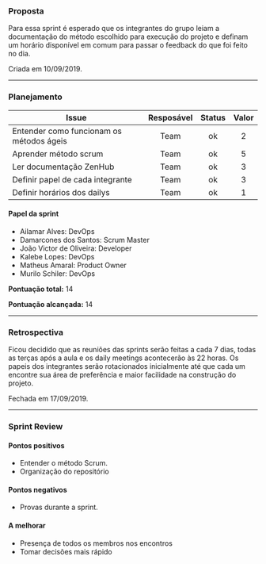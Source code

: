 ### Proposta

Para essa sprint é esperado que os integrantes do grupo leiam a documentação do método escolhido para execução do projeto e definam um horário disponível em comum para passar o feedback do que foi feito no dia.

Criada em 10/09/2019.

-----

### Planejamento

**Issue** | **Resposável** | **Status** | **Valor** 
--------- | :------------: | :--------: | :-------:
Entender como funcionam os métodos ágeis | Team | ok | 2
Aprender método scrum | Team | ok | 5
Ler documentação ZenHub | Team | ok | 3
Definir papel de cada integrante | Team | ok | 3
Definir horários dos dailys | Team | ok | 1

#### Papel da sprint

* Ailamar Alves: DevOps
* Damarcones dos Santos: Scrum Master
* João Victor de Oliveira: Developer
* Kalebe Lopes: DevOps
* Matheus Amaral: Product Owner
* Murilo Schiler: DevOps


**Pontuação total:** 14

**Pontuação alcançada:** 14

-----

### Retrospectiva

Ficou decidido que as reuniões das sprints serão feitas a cada 7 dias, todas as terças após a aula e os daily meetings acontecerão às 22 horas. Os papeis dos integrantes serão rotacionados inicialmente até que cada um encontre sua área de preferência e maior facilidade na construção do projeto. 

Fechada em 17/09/2019.

-----

### Sprint Review

#### Pontos positivos
* Entender o método Scrum.
* Organização do repositório

#### Pontos negativos
* Provas durante a sprint.

#### A melhorar
* Presença de todos os membros nos encontros
* Tomar decisões mais rápido
